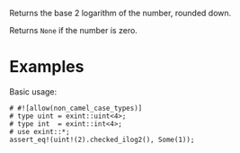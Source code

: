 Returns the base 2 logarithm of the number, rounded down.

Returns `None` if the number is zero.

# Examples

Basic usage:

```
# #![allow(non_camel_case_types)]
# type uint = exint::uint<4>;
# type int  = exint::int<4>;
# use exint::*;
assert_eq!(uint!(2).checked_ilog2(), Some(1));
```
